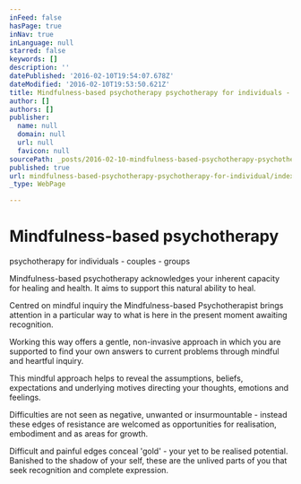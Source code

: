 ```yaml
---
inFeed: false
hasPage: true
inNav: true
inLanguage: null
starred: false
keywords: []
description: ''
datePublished: '2016-02-10T19:54:07.678Z'
dateModified: '2016-02-10T19:53:50.621Z'
title: Mindfulness-based psychotherapy psychotherapy for individuals - couples - groups
author: []
authors: []
publisher:
  name: null
  domain: null
  url: null
  favicon: null
sourcePath: _posts/2016-02-10-mindfulness-based-psychotherapy-psychotherapy-for-individual.md
published: true
url: mindfulness-based-psychotherapy-psychotherapy-for-individual/index.html
_type: WebPage

---
```

# Mindfulness-based psychotherapy  
psychotherapy for individuals - couples - groups

Mindfulness-based psychotherapy acknowledges your inherent capacity for healing and health. It aims to support this natural ability to heal.

Centred on mindful inquiry the Mindfulness-based Psychotherapist brings attention in a particular way to what is here in the present moment awaiting recognition.

Working this way offers a gentle, non-invasive approach in which you are supported to find your own answers to current problems through mindful and heartful inquiry.

This mindful approach helps to reveal the assumptions, beliefs, expectations and underlying motives directing your thoughts, emotions and feelings.

Difficulties are not seen as  negative, unwanted or insurmountable - instead these edges of resistance are welcomed as opportunities for realisation,  embodiment and as areas for growth.

Difficult and painful edges conceal 'gold' - your yet to be realised potential. Banished to the shadow of your self, these are the unlived parts of you that seek recognition and complete expression.